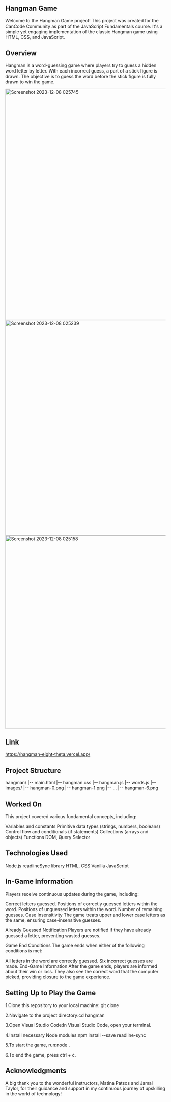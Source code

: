 ## Hangman Game
Welcome to the Hangman Game project! This project was created for the CanCode Community as part of the JavaScript Fundamentals course. It's a simple yet engaging implementation of the classic Hangman game using HTML, CSS, and JavaScript.

## Overview
Hangman is a word-guessing game where players try to guess a hidden word letter by letter. With each incorrect guess, a part of a stick figure is drawn. The objective is to guess the word before the stick figure is fully drawn to win the game.

<img width="724" alt="Screenshot 2023-12-08 025745" src="https://github.com/ParvinderBabar/hangman/assets/125162844/ee5762d2-16b6-4427-bfc4-fb1f2d7ef8ad">
<img width="675" alt="Screenshot 2023-12-08 025239" src="https://github.com/ParvinderBabar/hangman/assets/125162844/a337017e-7497-4106-939e-c9a3faba0ae9">
<img width="606" alt="Screenshot 2023-12-08 025158" src="https://github.com/ParvinderBabar/hangman/assets/125162844/47264115-2107-49a0-844b-2a65f1a6f33f">

## Link
https://hangman-eight-theta.vercel.app/

## Project Structure
hangman/
|-- main.html
|-- hangman.css
|-- hangman.js
|-- words.js
|-- images/
    |-- hangman-0.png
    |-- hangman-1.png
    |-- ...
    |-- hangman-6.png

## Worked On
This project covered various fundamental concepts, including:

Variables and constants
Primitive data types (strings, numbers, booleans)
Control flow and conditionals (if statements)
Collections (arrays and objects)
Functions
DOM, Query Selector

## Technologies Used
Node.js
readlineSync library
HTML, CSS
Vanilla JavaScript

## In-Game Information
Players receive continuous updates during the game, including:

Correct letters guessed.
Positions of correctly guessed letters within the word.
Positions of unguessed letters within the word.
Number of remaining guesses.
Case Insensitivity
The game treats upper and lower case letters as the same, ensuring case-insensitive guesses.

Already Guessed Notification
Players are notified if they have already guessed a letter, preventing wasted guesses.

Game End Conditions
The game ends when either of the following conditions is met:

All letters in the word are correctly guessed.
Six incorrect guesses are made.
End-Game Information
After the game ends, players are informed about their win or loss. They also see the correct word that the computer picked, providing closure to the game experience.

## Setting Up to Play the Game
1.Clone this repository to your local machine: git clone <repo-url>

2.Navigate to the project directory:cd hangman

3.Open Visual Studio Code:In Visual Studio Code, open your terminal.

4.Install necessary Node modules:npm install --save readline-sync

5.To start the game, run:node .

6.To end the game, press ctrl + c.

## Acknowledgments
A big thank you to the wonderful instructors, Matina Patsos and Jamal Taylor, for their guidance and support in my continuous journey of upskilling in the world of technology!
